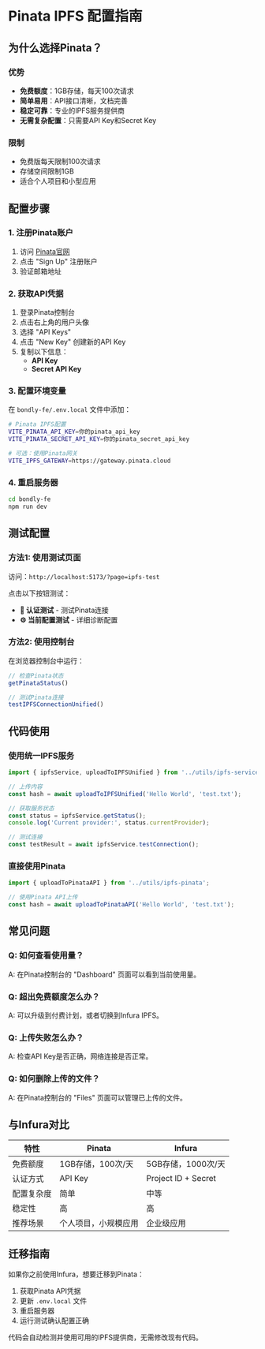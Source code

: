 # Pinata IPFS 配置指南

## 为什么选择Pinata？

### 优势
- **免费额度**：1GB存储，每天100次请求
- **简单易用**：API接口清晰，文档完善
- **稳定可靠**：专业的IPFS服务提供商
- **无需复杂配置**：只需要API Key和Secret Key

### 限制
- 免费版每天限制100次请求
- 存储空间限制1GB
- 适合个人项目和小型应用

## 配置步骤

### 1. 注册Pinata账户

1. 访问 [Pinata官网](https://pinata.cloud/)
2. 点击 "Sign Up" 注册账户
3. 验证邮箱地址

### 2. 获取API凭据

1. 登录Pinata控制台
2. 点击右上角的用户头像
3. 选择 "API Keys"
4. 点击 "New Key" 创建新的API Key
5. 复制以下信息：
   - **API Key**
   - **Secret API Key**

### 3. 配置环境变量

在 `bondly-fe/.env.local` 文件中添加：

```bash
# Pinata IPFS配置
VITE_PINATA_API_KEY=你的pinata_api_key
VITE_PINATA_SECRET_API_KEY=你的pinata_secret_api_key

# 可选：使用Pinata网关
VITE_IPFS_GATEWAY=https://gateway.pinata.cloud
```

### 4. 重启服务器

```bash
cd bondly-fe
npm run dev
```

## 测试配置

### 方法1: 使用测试页面

访问：`http://localhost:5173/?page=ipfs-test`

点击以下按钮测试：
- **🔐 认证测试** - 测试Pinata连接
- **⚙️ 当前配置测试** - 详细诊断配置

### 方法2: 使用控制台

在浏览器控制台中运行：

```javascript
// 检查Pinata状态
getPinataStatus()

// 测试Pinata连接
testIPFSConnectionUnified()
```

## 代码使用

### 使用统一IPFS服务

```javascript
import { ipfsService, uploadToIPFSUnified } from '../utils/ipfs-service';

// 上传内容
const hash = await uploadToIPFSUnified('Hello World', 'test.txt');

// 获取服务状态
const status = ipfsService.getStatus();
console.log('Current provider:', status.currentProvider);

// 测试连接
const testResult = await ipfsService.testConnection();
```

### 直接使用Pinata

```javascript
import { uploadToPinataAPI } from '../utils/ipfs-pinata';

// 使用Pinata API上传
const hash = await uploadToPinataAPI('Hello World', 'test.txt');
```

## 常见问题

### Q: 如何查看使用量？
A: 在Pinata控制台的 "Dashboard" 页面可以看到当前使用量。

### Q: 超出免费额度怎么办？
A: 可以升级到付费计划，或者切换到Infura IPFS。

### Q: 上传失败怎么办？
A: 检查API Key是否正确，网络连接是否正常。

### Q: 如何删除上传的文件？
A: 在Pinata控制台的 "Files" 页面可以管理已上传的文件。

## 与Infura对比

| 特性 | Pinata | Infura |
|------|--------|--------|
| 免费额度 | 1GB存储，100次/天 | 5GB存储，1000次/天 |
| 认证方式 | API Key | Project ID + Secret |
| 配置复杂度 | 简单 | 中等 |
| 稳定性 | 高 | 高 |
| 推荐场景 | 个人项目，小规模应用 | 企业级应用 |

## 迁移指南

如果你之前使用Infura，想要迁移到Pinata：

1. 获取Pinata API凭据
2. 更新 `.env.local` 文件
3. 重启服务器
4. 运行测试确认配置正确

代码会自动检测并使用可用的IPFS提供商，无需修改现有代码。 